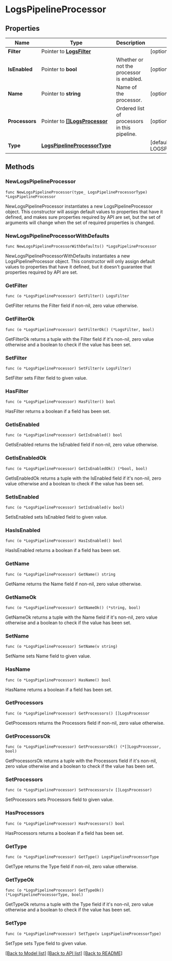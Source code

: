 # LogsPipelineProcessor

## Properties

| Name           | Type                                                          | Description                                  | Notes                                           |
| -------------- | ------------------------------------------------------------- | -------------------------------------------- | ----------------------------------------------- |
| **Filter**     | Pointer to [**LogsFilter**](LogsFilter.md)                    |                                              | [optional]                                      |
| **IsEnabled**  | Pointer to **bool**                                           | Whether or not the processor is enabled.     | [optional] [default to false]                   |
| **Name**       | Pointer to **string**                                         | Name of the processor.                       | [optional]                                      |
| **Processors** | Pointer to [**[]LogsProcessor**](LogsProcessor.md)            | Ordered list of processors in this pipeline. | [optional]                                      |
| **Type**       | [**LogsPipelineProcessorType**](LogsPipelineProcessorType.md) |                                              | [default to LOGSPIPELINEPROCESSORTYPE_PIPELINE] |

## Methods

### NewLogsPipelineProcessor

`func NewLogsPipelineProcessor(type_ LogsPipelineProcessorType) *LogsPipelineProcessor`

NewLogsPipelineProcessor instantiates a new LogsPipelineProcessor object.
This constructor will assign default values to properties that have it defined,
and makes sure properties required by API are set, but the set of arguments
will change when the set of required properties is changed.

### NewLogsPipelineProcessorWithDefaults

`func NewLogsPipelineProcessorWithDefaults() *LogsPipelineProcessor`

NewLogsPipelineProcessorWithDefaults instantiates a new LogsPipelineProcessor object.
This constructor will only assign default values to properties that have it defined,
but it doesn't guarantee that properties required by API are set.

### GetFilter

`func (o *LogsPipelineProcessor) GetFilter() LogsFilter`

GetFilter returns the Filter field if non-nil, zero value otherwise.

### GetFilterOk

`func (o *LogsPipelineProcessor) GetFilterOk() (*LogsFilter, bool)`

GetFilterOk returns a tuple with the Filter field if it's non-nil, zero value otherwise
and a boolean to check if the value has been set.

### SetFilter

`func (o *LogsPipelineProcessor) SetFilter(v LogsFilter)`

SetFilter sets Filter field to given value.

### HasFilter

`func (o *LogsPipelineProcessor) HasFilter() bool`

HasFilter returns a boolean if a field has been set.

### GetIsEnabled

`func (o *LogsPipelineProcessor) GetIsEnabled() bool`

GetIsEnabled returns the IsEnabled field if non-nil, zero value otherwise.

### GetIsEnabledOk

`func (o *LogsPipelineProcessor) GetIsEnabledOk() (*bool, bool)`

GetIsEnabledOk returns a tuple with the IsEnabled field if it's non-nil, zero value otherwise
and a boolean to check if the value has been set.

### SetIsEnabled

`func (o *LogsPipelineProcessor) SetIsEnabled(v bool)`

SetIsEnabled sets IsEnabled field to given value.

### HasIsEnabled

`func (o *LogsPipelineProcessor) HasIsEnabled() bool`

HasIsEnabled returns a boolean if a field has been set.

### GetName

`func (o *LogsPipelineProcessor) GetName() string`

GetName returns the Name field if non-nil, zero value otherwise.

### GetNameOk

`func (o *LogsPipelineProcessor) GetNameOk() (*string, bool)`

GetNameOk returns a tuple with the Name field if it's non-nil, zero value otherwise
and a boolean to check if the value has been set.

### SetName

`func (o *LogsPipelineProcessor) SetName(v string)`

SetName sets Name field to given value.

### HasName

`func (o *LogsPipelineProcessor) HasName() bool`

HasName returns a boolean if a field has been set.

### GetProcessors

`func (o *LogsPipelineProcessor) GetProcessors() []LogsProcessor`

GetProcessors returns the Processors field if non-nil, zero value otherwise.

### GetProcessorsOk

`func (o *LogsPipelineProcessor) GetProcessorsOk() (*[]LogsProcessor, bool)`

GetProcessorsOk returns a tuple with the Processors field if it's non-nil, zero value otherwise
and a boolean to check if the value has been set.

### SetProcessors

`func (o *LogsPipelineProcessor) SetProcessors(v []LogsProcessor)`

SetProcessors sets Processors field to given value.

### HasProcessors

`func (o *LogsPipelineProcessor) HasProcessors() bool`

HasProcessors returns a boolean if a field has been set.

### GetType

`func (o *LogsPipelineProcessor) GetType() LogsPipelineProcessorType`

GetType returns the Type field if non-nil, zero value otherwise.

### GetTypeOk

`func (o *LogsPipelineProcessor) GetTypeOk() (*LogsPipelineProcessorType, bool)`

GetTypeOk returns a tuple with the Type field if it's non-nil, zero value otherwise
and a boolean to check if the value has been set.

### SetType

`func (o *LogsPipelineProcessor) SetType(v LogsPipelineProcessorType)`

SetType sets Type field to given value.

[[Back to Model list]](../README.md#documentation-for-models) [[Back to API list]](../README.md#documentation-for-api-endpoints) [[Back to README]](../README.md)
